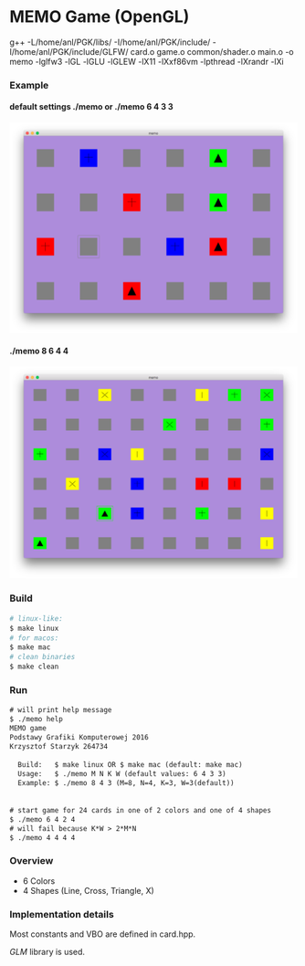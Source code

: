 # MEMO Game (OpenGL)
g++ -L/home/anl/PGK/libs/     -I/home/anl/PGK/include/ -I/home/anl/PGK/include/GLFW/  card.o game.o common/shader.o main.o -o memo   -lglfw3 -lGL -lGLU -lGLEW -lX11 -lXxf86vm -lpthread -lXrandr -lXi
### Example
#### default settings ./memo or ./memo 6 4 3 3
![smaller](screenshots/smaller.png)
#### ./memo 8 6 4 4
![bigger](screenshots/bigger.png)

### Build
```bash
# linux-like:
$ make linux
# for macos:
$ make mac
# clean binaries
$ make clean
```

### Run
```
# will print help message
$ ./memo help
MEMO game
Podstawy Grafiki Komputerowej 2016
Krzysztof Starzyk 264734

  Build:   $ make linux OR $ make mac (default: make mac)
  Usage:   $ ./memo M N K W (default values: 6 4 3 3)
  Example: $ ./memo 8 4 3 (M=8, N=4, K=3, W=3(default))


# start game for 24 cards in one of 2 colors and one of 4 shapes
$ ./memo 6 4 2 4
# will fail because K*W > 2*M*N
$ ./memo 4 4 4 4
```
### Overview

- 6 Colors
- 4 Shapes (Line, Cross, Triangle, X)

### Implementation details
Most constants and VBO are defined in card.hpp.

*GLM* library is used.


